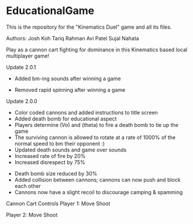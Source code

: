 # EducationalGame

This is the repository for the "Kinematics Duel" game and all its files.

Authors:
Josh Koh 
Tariq Rahman
Avi Patel
Sujal Nahata

Play as a cannon cart fighting for dominance in this Kinematics based local multiplayer game!

Update 2.0.1
+ Added bm-ing sounds after winning a game
- Removed rapid spinning after winning a game 

Update 2.0.0
+ Color coded cannons and added instructions to title screen
+ Added death bomb for educational aspect
+ Players determine (Vo) and (theta) to fire a death bomb to tie up the game
+ The surviving cannon is allowed to rotate at a rate of 1000% of the normal speed to bm their opponent :)
+ Updated death sounds and game over sounds
+ Increased rate of fire by 20%
+ Increased disrespect by 75%
- Death bomb size reduced by 30%
- Added collision between cannons; cannons can now push and block each other
- Cannons now have a slight recoil to discourage camping & spamming

Cannon Cart Controls
Player 1:
<WASD> Move
<space> Shoot

Player 2:
<arrow keys> Move
<shift> Shoot
